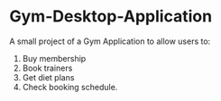 # Gym-Desktop-Application
A small project of a Gym Application to allow users to:
1. Buy membership
2. Book trainers
3. Get diet plans
4. Check booking schedule.
